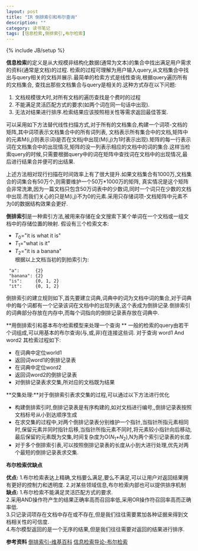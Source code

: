 ```yaml
---
layout: post
title: "IR 倒排索引和布尔查询"
description: ""
category: 读书笔记
tags: [信息检索,倒排索引,布尔检索]
---
```

{% include JB/setup %}


   **信息检索**的定义是从大规模非结构化数据(通常为文本)的集合中找出满足用户需求的资料(通常是文档)的过程.
检索的过程可理解为用户输入query,从文档集合中找出与query相关的文档并展示.最简单的检索方式是线性查询,根据query遍历所有的文档集合,	查找出那些文档集合与query是相关的.这种方式存在以下问题:                                                                    
  1. 文档规模很大时,对所有文档的遍历查找是个费时的过程  
  2. 不能满足灵活匹配方式的要求(如两个词在同一句话中出现).  
  3. 无法对结果进行排序.检索结果应该按照相关性等需求返回最佳答案.  

   可以采用如下方法替代线性扫描方式,对于所有的文档集合,构建一个词项-文档的矩阵,其中词项表示文档集合中的所有词列表,
文档表示所有集合中的文档,矩阵中的元素M(i,j)则表示词i是否在文档j中出现(M(i,j)为1时表示出现).矩阵的每一行表示词在文档集合中的出现情况,矩阵的没一列表示相应的文档中的词的集合.这样当检索query的时候,只需要根据query中的词在矩阵中查找词在文档中的出现情况,最后进行结果合并便可的出结果.

上述方法相对现行扫描在时间效率上有了很大提升.如果文档集合有1000万,文档集合的词集合有50万个,则需要维护一个50万*1000万的矩阵,		真实情况是这个矩阵会非常洗漱,因为一篇文档只包含50万词表中的少数词,同时一个词只在少数的文档中出现.而我们关心的只是M(i,j)不为0的元素.采用只存储词项-文档矩阵中元素不为0的数据结构效果会更好.

**倒排索引**是一种索引方法,被用来存储在全文搜索下某个单词在一个文档或一组文档中的存储位置的映射.
假设有三个检索文本:     
* $T_0$="it is what it is"  
* $T_1$="what is it"      
* $T_2$="it is a banana"   
根据以上文档当初的到拍索引为:   
```
 "a":      {2}  
 "banana": {2}  
 "is":     {0, 1, 2}  
 "it":     {0, 1, 2}  
```   

倒排索引的建立规则如下,首先要建立词典,词典中的词为文档中词的集合,对于词典中的每个词都有一个记录该词在文档中的出现列表,这个表成为倒排记录.倒排索引的词典部分存放在内存中,而每个词指向的倒排记录表存放在词典中.

**用倒排索引和基本布尔检索模型来处理一个查询 **
一般的检索的query由若干个词组成,可以用基本的布尔查询(与,或,非)在连接这些词.
对于查询 word1 And word2
其检索过程如下:
  * 在词典中定位world1
  * 返回词word1的倒排记录表
  * 在词典中定位word2
  * 返回词word2的倒排记录表
  * 对倒排记录表求交集,所对应的文档既为结果

**交集处理:**对于倒排索引表求交集的过程,可以通过以下方法进行优化  
  * 构建倒排索引时,倒排记录表是有序构建的,如对文档进行编号,,倒排记录表按照文档标号从小到达顺序生成  
  * 在求交集的过程中,对两个倒排记录表分别维护一个指针,当指针所指元素相同时,保留元素并同时指针后移,当指针所指元素不同时,将元素较小指针向后移动,最后保留的元素既为交集,时间复杂度为O($N_1$+$N_2$),N为两个索引记录表的长度.  
  * 对于多个倒排索引表,可以按照倒排记录表的长度从小到大进行处理,优先对两个最短的倒排记录表求交集.

**布尔检索优缺点** 

**优点:**
  1.布尔检索表达上精确,文档要么满足,要么不满足,可以让用户对返回结果拥有更好的控制力和透明度.
  2.对某些领域信息,布尔检索内部也可以提供排序机制
**缺点:**
  1.布尔检索不能满足灵活匹配方式的要求.  
  2.采用AND操作符产生的结果正确率高而召回率低,采用OR操作符召回率高而正确率低.  
  3.只记录词项存在文档中存在或不存在,但是我们往往需要累加各种证据来得到文档相关性的可信度.  
  4.布尔模型返回的是一个无序的结果,但是我们往往需要对返回的结果进行排序.  



**参考资料**
[倒排索引-维基百科](http://zh.wikipedia.org/wiki/%E5%80%92%E6%8E%92%E7%B4%A2%E5%BC%95#.E4.BE.8B.E5.AD.90)
[信息检索导论-布尔检索](https://www.google.com.hk/search?q=%E4%BF%A1%E6%81%AF%E6%A3%80%E7%B4%A2%E5%AF%BC%E8%AE%BA&oq=%E4%BF%A1%E6%81%AF%E6%A3%80%E7%B4%A2%E5%AF%BC%E8%AE%BA&aqs=chrome..69i57j69i65j69i61l3j0.3218j0j1&sourceid=chrome&ie=UTF-8)